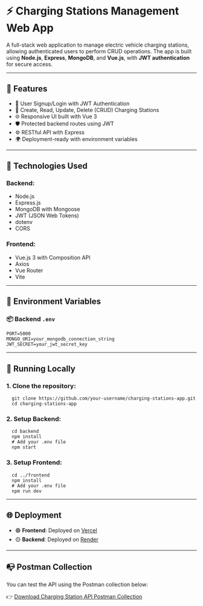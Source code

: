 # ⚡ Charging Stations Management Web App

A full-stack web application to manage electric vehicle charging stations, allowing authenticated users to perform CRUD operations. The app is built using **Node.js**, **Express**, **MongoDB**, and **Vue.js**, with **JWT authentication** for secure access.

---

## 🚀 Features

- 🔐 User Signup/Login with JWT Authentication
- 📄 Create, Read, Update, Delete (CRUD) Charging Stations
- 🌐 Responsive UI built with Vue 3
- 🛡️ Protected backend routes using JWT
- ⚙️ RESTful API with Express
- 🌍 Deployment-ready with environment variables

---

## 🔧 Technologies Used

### Backend:
- Node.js
- Express.js
- MongoDB with Mongoose
- JWT (JSON Web Tokens)
- dotenv
- CORS

### Frontend:
- Vue.js 3 with Composition API
- Axios
- Vue Router
- Vite

---

## 🔑 Environment Variables

### 📦 Backend `.env`
    PORT=5000
    MONGO_URI=your_mongodb_connection_string
    JWT_SECRET=your_jwt_secret_key
-----

## 🧪 Running Locally
### 1. Clone the repository:
      git clone https://github.com/your-username/charging-stations-app.git
      cd charging-stations-app

### 2. Setup Backend:
      cd backend
      npm install
      # Add your .env file
      npm start

### 3. Setup Frontend:
      cd ../frontend
      npm install
      # Add your .env file
      npm run dev

-----

## 🌐 Deployment

- 🟢 **Frontend**: Deployed on [Vercel](https://charging-stations-zeta.vercel.app/)
- 🟡 **Backend**: Deployed on [Render](https://charging-stations-9su7.onrender.com)

-----

## 📭 Postman Collection

You can test the API using the Postman collection below:

👉 [Download Charging Station API Postman Collection](Render%20charging%20stations%20API.postman_collection.json)

